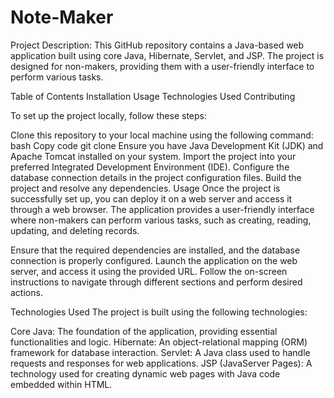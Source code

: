 # Note-Maker

Project Description: This GitHub repository contains a Java-based web application built using core Java, Hibernate, Servlet, and JSP. The project is designed for non-makers, providing them with a user-friendly interface to perform various tasks.

Table of Contents
Installation
Usage
Technologies Used
Contributing

To set up the project locally, follow these steps:

Clone this repository to your local machine using the following command:
bash
Copy code
git clone 
Ensure you have Java Development Kit (JDK) and Apache Tomcat installed on your system.
Import the project into your preferred Integrated Development Environment (IDE).
Configure the database connection details in the project configuration files.
Build the project and resolve any dependencies.
Usage
Once the project is successfully set up, you can deploy it on a web server and access it through a web browser. The application provides a user-friendly interface where non-makers can perform various tasks, such as creating, reading, updating, and deleting records.

Ensure that the required dependencies are installed, and the database connection is properly configured. Launch the application on the web server, and access it using the provided URL. Follow the on-screen instructions to navigate through different sections and perform desired actions.

Technologies Used
The project is built using the following technologies:

Core Java: The foundation of the application, providing essential functionalities and logic.
Hibernate: An object-relational mapping (ORM) framework for database interaction.
Servlet: A Java class used to handle requests and responses for web applications.
JSP (JavaServer Pages): A technology used for creating dynamic web pages with Java code embedded within HTML.
